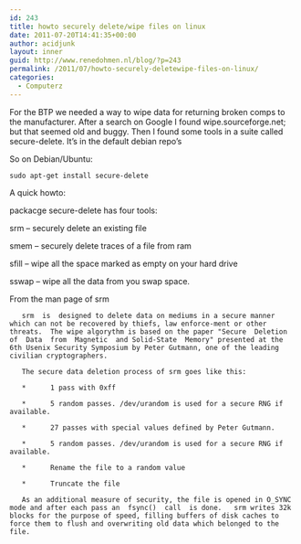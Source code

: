 ```yaml
---
id: 243
title: howto securely delete/wipe files on linux
date: 2011-07-20T14:41:35+00:00
author: acidjunk
layout: inner
guid: http://www.renedohmen.nl/blog/?p=243
permalink: /2011/07/howto-securely-deletewipe-files-on-linux/
categories:
  - Computerz
---
```

For the BTP we needed a way to wipe data for returning broken comps to the manufacturer. After a search on Google I found wipe.sourceforge.net; but that seemed old and buggy. Then I found some tools in a suite called secure-delete. It&#8217;s in the default debian repo&#8217;s

So on Debian/Ubuntu:

    sudo apt-get install secure-delete

A quick howto:

packacge secure-delete has four tools:

srm &#8211; securely delete an existing file
  
smem &#8211; securely delete traces of a file from ram
  
sfill &#8211; wipe all the space marked as empty on your hard drive
  
sswap &#8211; wipe all the data from you swap space.

From the man page of srm

       srm  is  designed to delete data on mediums in a secure manner which can not be recovered by thiefs, law enforce‐ment or other threats.  The wipe algorythm is based on the paper "Secure  Deletion  of  Data  from  Magnetic  and Solid-State  Memory" presented at the 6th Usenix Security Symposium by Peter Gutmann, one of the leading civilian cryptographers.
    
       The secure data deletion process of srm goes like this:
    
       *      1 pass with 0xff
    
       *      5 random passes. /dev/urandom is used for a secure RNG if available.
    
       *      27 passes with special values defined by Peter Gutmann.
    
       *      5 random passes. /dev/urandom is used for a secure RNG if available.
    
       *      Rename the file to a random value
    
       *      Truncate the file
    
       As an additional measure of security, the file is opened in O_SYNC mode and after each pass an  fsync()  call  is done.   srm writes 32k blocks for the purpose of speed, filling buffers of disk caches to force them to flush and overwriting old data which belonged to the file.